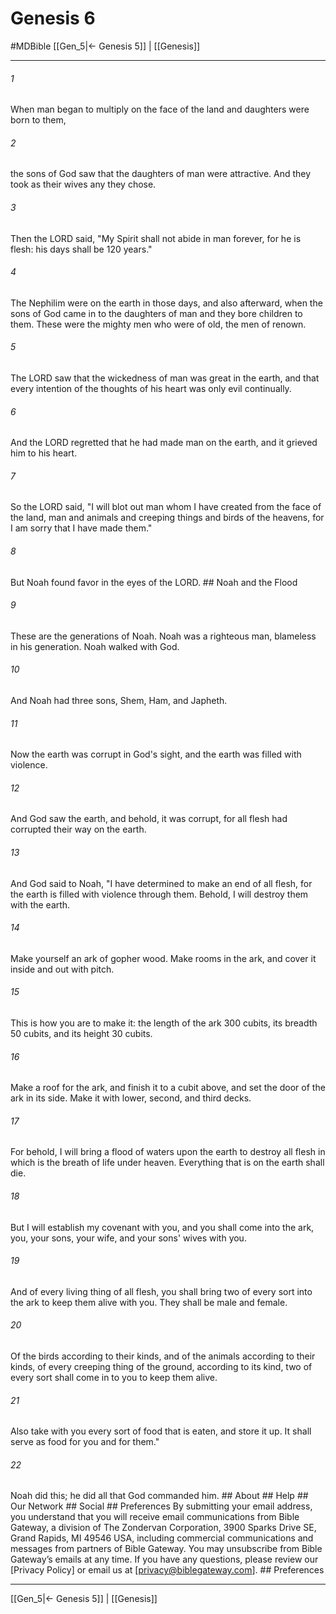 # Genesis 6
#MDBible
[[Gen_5|← Genesis 5]] | [[Genesis]]

***


###### 1 
When man began to multiply on the face of the land and daughters were born to them, 

###### 2 
the sons of God saw that the daughters of man were attractive. And they took as their wives any they chose. 

###### 3 
Then the LORD said, "My Spirit shall not abide in man forever, for he is flesh: his days shall be 120 years." 

###### 4 
The Nephilim were on the earth in those days, and also afterward, when the sons of God came in to the daughters of man and they bore children to them. These were the mighty men who were of old, the men of renown. 

###### 5 
The LORD saw that the wickedness of man was great in the earth, and that every intention of the thoughts of his heart was only evil continually. 

###### 6 
And the LORD regretted that he had made man on the earth, and it grieved him to his heart. 

###### 7 
So the LORD said, "I will blot out man whom I have created from the face of the land, man and animals and creeping things and birds of the heavens, for I am sorry that I have made them." 

###### 8 
But Noah found favor in the eyes of the LORD. ## Noah and the Flood 

###### 9 
These are the generations of Noah. Noah was a righteous man, blameless in his generation. Noah walked with God. 

###### 10 
And Noah had three sons, Shem, Ham, and Japheth. 

###### 11 
Now the earth was corrupt in God's sight, and the earth was filled with violence. 

###### 12 
And God saw the earth, and behold, it was corrupt, for all flesh had corrupted their way on the earth. 

###### 13 
And God said to Noah, "I have determined to make an end of all flesh, for the earth is filled with violence through them. Behold, I will destroy them with the earth. 

###### 14 
Make yourself an ark of gopher wood. Make rooms in the ark, and cover it inside and out with pitch. 

###### 15 
This is how you are to make it: the length of the ark 300 cubits, its breadth 50 cubits, and its height 30 cubits. 

###### 16 
Make a roof for the ark, and finish it to a cubit above, and set the door of the ark in its side. Make it with lower, second, and third decks. 

###### 17 
For behold, I will bring a flood of waters upon the earth to destroy all flesh in which is the breath of life under heaven. Everything that is on the earth shall die. 

###### 18 
But I will establish my covenant with you, and you shall come into the ark, you, your sons, your wife, and your sons' wives with you. 

###### 19 
And of every living thing of all flesh, you shall bring two of every sort into the ark to keep them alive with you. They shall be male and female. 

###### 20 
Of the birds according to their kinds, and of the animals according to their kinds, of every creeping thing of the ground, according to its kind, two of every sort shall come in to you to keep them alive. 

###### 21 
Also take with you every sort of food that is eaten, and store it up. It shall serve as food for you and for them." 

###### 22 
Noah did this; he did all that God commanded him. ## About ## Help ## Our Network ## Social ## Preferences By submitting your email address, you understand that you will receive email communications from Bible Gateway, a division of The Zondervan Corporation, 3900 Sparks Drive SE, Grand Rapids, MI 49546 USA, including commercial communications and messages from partners of Bible Gateway. You may unsubscribe from Bible Gateway&rsquo;s emails at any time. If you have any questions, please review our [Privacy Policy] or email us at [privacy@biblegateway.com]. ## Preferences

***

[[Gen_5|← Genesis 5]] | [[Genesis]]
